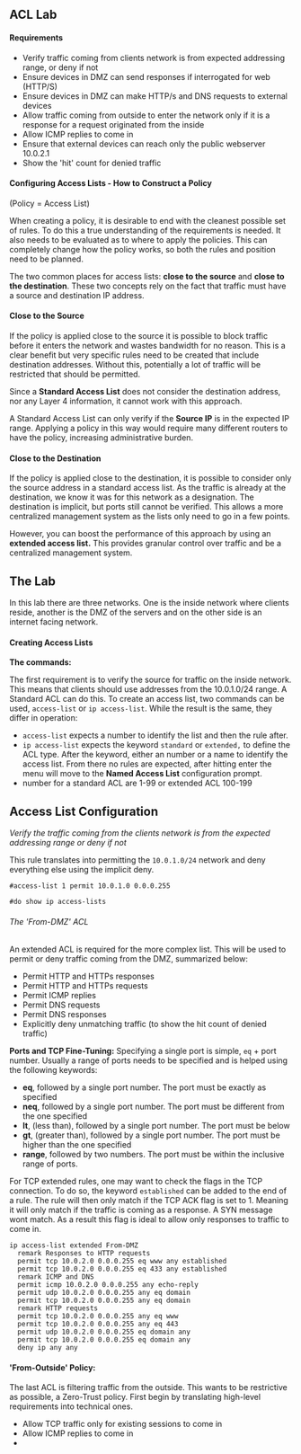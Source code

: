 ## ACL Lab

#### Requirements

* Verify traffic coming from clients network is from expected addressing range, or deny if not
* Ensure devices in DMZ can send responses if interrogated for web (HTTP/S)
* Ensure devices in DMZ can make HTTP/s and DNS requests to external devices
* Allow traffic coming from outside to enter the network only if it is a response for a request originated from the inside
* Allow ICMP replies to come in
* Ensure that external devices can reach only the public webserver 10.0.2.1
* Show the 'hit' count for denied traffic

#### Configuring Access Lists - How to Construct a Policy

(Policy = Access List)

When creating a policy, it is desirable to end with the cleanest possible set of rules. To do this a true understanding of the requirements is needed. It also needs to be evaluated as to where to apply the policies. This can completely change how the policy works, so both the rules and position need to be planned.

The two common places for access lists: **close to the source** and **close to the destination**. These two concepts rely on the fact that traffic must have a source and destination IP address.

#### Close to the Source

If the policy is applied close to the source it is possible to block traffic before it enters the network and wastes bandwidth for no reason. This is a clear benefit but very specific rules need to be created that include destination addresses. Without this, potentially a lot of traffic will be restricted that should be permitted.

Since a **Standard Access List** does not consider the destination address, nor any Layer 4 information, it cannot work with this approach. 

A Standard Access List can only verify if the **Source IP** is in the expected IP range. Applying a policy in this way would require many different routers to have the policy, increasing administrative burden.

#### Close to the Destination

If the policy is applied close to the destination, it is possible to consider only the source address in a standard access list. As the traffic is already at the destination, we know it was for this network as a designation. The destination is implicit, but ports still cannot be verified. This allows a more centralized management system as the lists only need to go in a few points.

However, you can boost the performance of this approach by using an **extended access list.** This provides granular control over traffic and be a centralized management system.

## The Lab

In this lab there are three networks. One is the inside network where clients reside, another is the DMZ of the servers and on the other side is an internet facing network.

#### Creating Access Lists

**The commands:** 

The first requirement is to verify the source for traffic on the inside network. This means that clients should use addresses from the 10.0.1.0/24 range. A Standard ACL can do this. To create an access list, two commands can be used, ```access-list``` or ```ip access-list```. While the result is the same, they differ in operation:
- ```access-list``` expects a number to identify the list and then the rule after. 
- ```ip access-list``` expects the keyword ```standard``` or ```extended,``` to define the ACL type. After the keyword, either an number or a name to identify the access list. From there no rules are expected, after hitting enter the menu will move to the **Named Access List** configuration prompt. 
- number for a standard ACL are 1-99 or extended ACL 100-199


## Access List Configuration

*Verify the traffic coming from the clients network is from the expected addressing range or deny if not*

This rule translates into permitting the ```10.0.1.0/24``` network and deny everything else using the implicit deny.
```
#access-list 1 permit 10.0.1.0 0.0.0.255
```

```
#do show ip access-lists
```

###### The 'From-DMZ' ACL

An extended ACL is required for the more complex list. This will be used to permit or deny traffic coming from the DMZ, summarized below:
* Permit HTTP and HTTPs responses
* Permit HTTP and HTTPs requests
* Permit ICMP replies
* Permit DNS requests
* Permit DNS responses
* Explicitly deny unmatching traffic (to show the hit count of denied traffic)

**Ports and TCP Fine-Tuning:**
Specifying a single port is simple, ```eq``` +  port number.
Usually a range of ports needs to be specified and is helped using the following keywords:
* **eq**, followed by a single port number. The port must be exactly as specified
* **neq**, followed by a single port number. The port must be different from the one specified
* **lt**, (less than), followed by a single port number. The port must be below
* **gt**, (greater than), followed by a single port number. The port must be higher than the one specified 
* **range**, followed by two numbers. The port must be within the inclusive range of ports. 

For TCP extended rules, one may want to check the flags in the TCP connection. To do so, the keyword ```established``` can be added to the end of a rule. The rule will then only match if the TCP ACK flag is set to 1. Meaning it will only match if the traffic is coming as a response. A SYN message wont match. As a result this flag is ideal to allow only responses to traffic to come in.

```
ip access-list extended From-DMZ
  remark Responses to HTTP requests
  permit tcp 10.0.2.0 0.0.0.255 eq www any established
  permit tcp 10.0.2.0 0.0.0.255 eq 433 any established
  remark ICMP and DNS 
  permit icmp 10.0.2.0 0.0.0.255 any echo-reply 
  permit udp 10.0.2.0 0.0.0.255 any eq domain
  permit tcp 10.0.2.0 0.0.0.255 any eq domain
  remark HTTP requests
  permit tcp 10.0.2.0 0.0.0.255 any eq www
  permit tcp 10.0.2.0 0.0.0.255 any eq 443
  permit udp 10.0.2.0 0.0.0.255 eq domain any
  permit tcp 10.0.2.0 0.0.0.255 eq domain any
  deny ip any any
```

 #### 'From-Outside' Policy:

 The last ACL is filtering traffic from the outside. This wants to be restrictive as possible, a Zero-Trust policy. First begin by translating high-level requirements into technical ones.

 * Allow TCP traffic only for existing sessions to come in
 * Allow ICMP replies to come in
 * 








